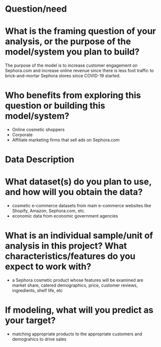 # Question/need
# What is the framing question of your analysis, or the purpose of the model/system you plan to build?
The purpose of the model is to increase customer engagement on Sephora.com and increase online revenue since there is less foot traffic to brick-and-mortar Sephora stores since COVID-19 started.

# Who benefits from exploring this question or building this model/system?
- Online cosmetic shoppers
- Corporate
- Affiliate marketing firms that sell ads on Sephora.com

# Data Description
# What dataset(s) do you plan to use, and how will you obtain the data?
- cosmetic e-commerce datasets from main e-commerce websites like Shopify, Amazon, Sephora.com, etc.
- economic data from economic government agencies

# What is an individual sample/unit of analysis in this project? What characteristics/features do you expect to work with?
- a Sephora cosmetic product whose features will be examined are market share, catered demographics, price, customer reviews, ingredients, shelf life, etc

# If modeling, what will you predict as your target?
- matching appropriate products to the appropriate customers and demograhics to drive sales
